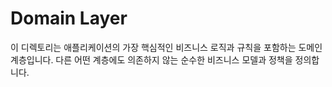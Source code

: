 # Domain Layer

이 디렉토리는 애플리케이션의 가장 핵심적인 비즈니스 로직과 규칙을 포함하는 도메인 계층입니다. 다른 어떤 계층에도 의존하지 않는 순수한 비즈니스 모델과 정책을 정의합니다.
